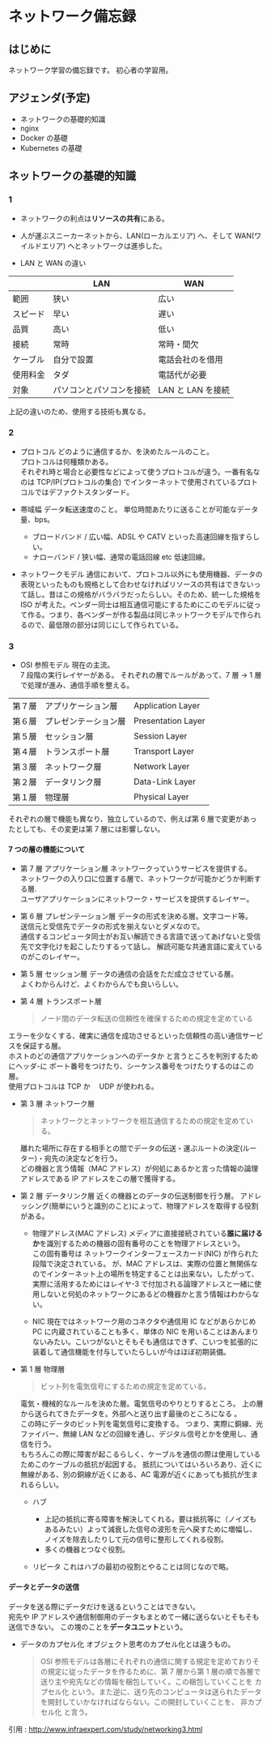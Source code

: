 # ネットワーク備忘録

## はじめに

ネットワーク学習の備忘録です。
初心者の学習用。

## アジェンダ(予定)

- ネットワークの基礎的知識
- nginx
- Docker の基礎
- Kubernetes の基礎

## ネットワークの基礎的知識

### 1

- ネットワークの利点は**リソースの共有**にある。
- 人が運ぶスニーカーネットから、LAN(ローカルエリア) へ、そして WAN(ワイルドエリア) へとネットワークは進歩した。

- LAN と WAN の違い

|          | LAN                      | WAN               |
| -------- | ------------------------ | ----------------- |
| 範囲     | 狭い                     | 広い              |
| スピード | 早い                     | 遅い              |
| 品質     | 高い                     | 低い              |
| 接続     | 常時                     | 常時・間欠        |
| ケーブル | 自分で設置               | 電話会社のを借用  |
| 使用料金 | タダ                     | 電話代が必要      |
| 対象     | パソコンとパソコンを接続 | LAN と LAN を接続 |

上記の違いのため、使用する技術も異なる。

### 2

- プロトコル
  どのように通信するか、を決めたルールのこと。<br/>
  プロトコルは何種類かある。<br/>
  それぞれ時と場合と必要性などによって使うプロトコルが違う。一番有名なのは TCP/IP(プロトコルの集合) でインターネットで使用されているプロトコルではデファクトスタンダード。

- 帯域幅
  データ転送速度のこと。
  単位時間あたりに送ることが可能なデータ量、bps。

  - ブロードバンド / 広い幅、ADSL や CATV といった高速回線を指すらしい。
  - ナローバンド / 狭い幅、通常の電話回線 etc 低速回線。

- ネットワークモデル
  通信において、プロトコル以外にも使用機器、データの表現といったものも規格として合わせなければリソースの共有はできないって話し。昔はこの規格がバラバラだったらしい。そのため、統一した規格を ISO が考えた。ベンダー同士は相互通信可能にするためにこのモデルに従って作る。つまり、各ベンダーが作る製品は同じネットワークモデルで作られるので、最低限の部分は同じにして作られている。

### 3

- OSI 参照モデル
  現在の主流。<br/>
  7 段階の実行レイヤーがある。
  それぞれの層でルールがあって、7 層 → 1 層で処理が進み、通信手順を整える。

|        |                      |                    |
| ------ | -------------------- | ------------------ |
| 第７層 | アプリケーション層   | Application Layer  |
| 第６層 | プレゼンテーション層 | Presentation Layer |
| 第５層 | セッション層         | Session Layer      |
| 第４層 | トランスポート層     | Transport Layer    |
| 第３層 | ネットワーク層       | Network Layer      |
| 第２層 | データリンク層       | Data-Link Layer    |
| 第１層 | 物理層               | Physical Layer     |

それぞれの層で機能も異なり、独立しているので、例えば第 6 層で変更があったとしても、その変更は第 7 層には影響しない。

#### 7 つの層の機能について

- 第 7 層 アプリケーション層
  ネットワークっていうサービスを提供する。<br/>
  ネットワークの入り口に位置する層で、ネットワークが可能かどうか判断する層.<br/>
  ユーザアプリケーションにネットワーク・サービスを提供するレイヤー。

- 第 6 層 プレゼンテーション層
  データの形式を決める層。文字コード等。<br/>
  送信元と受信先でデータの形式を揃えないとダメなので。<br/>
  通信するコンピュータ同士がお互い解読できる言語で送ってあげないと受信先で文字化けを起こしたりするって話し。
  解読可能な共通言語に変えているのがこのレイヤー。

- 第 5 層 セッション層
  データの通信の会話をただ成立させている層。<br/>
  よくわからんけど、よくわからんでも良いらしい。

- 第 4 層 トランスポート層
  > ノード間のデータ転送の信頼性を確保するための規定を定めている

エラーを少なくする、確実に通信を成功させるといった信頼性の高い通信サービスを保証する層。<br/>
ホストのどの通信アプリケーションへのデータか と言うところを判別するためにヘッダ-に ポート番号をつけたり、シーケンス番号をつけたりするのはこの層。<br/>
使用プロトコルは TCP か　 UDP が使われる。<br/>

- 第 3 層 ネットワーク層

  > ネットワークとネットワークを相互通信するための規定を定めている。

  離れた場所に存在する相手との間でデータの伝送・運ぶルートの決定(ルーター)・宛先の決定などを行う。<br/>
  どの機器と言う情報（MAC アドレス）が何処にあるかと言った情報の論理アドレスである IP アドレスをこの層で獲得する。

- 第 2 層 データリンク層
  近くの機器とのデータの伝送制御を行う層。
  アドレッシング(簡単にいうと識別のこと)によって、物理アドレスを取得する役割がある。

  - 物理アドレス(MAC アドレス)
    メディアに直接接続されている**誰に届けるか**を識別するための機器の固有番号のことを物理アドレスという。<br/>
    この固有番号は ネットワークインターフェースカード(NIC) が作られた段階で決定されている。
    が、MAC アドレスは、実際の位置と無関係なのでインターネット上の場所を特定することは出来ない。したがって、実際に活用するためにはレイヤ-3 で付加される論理アドレスと一緒に使用しないと何処のネットワークにあるどの機器かと言う情報はわからない。

  - NIC
    現在ではネットワーク用のコネクタや通信用 IC などがあらかじめ PC に内蔵されていることも多く、単体の NIC を用いることはあんまりないみたい。こいつがないとそもそも通信はできず、こいつを拡張的に装着して通信機能を付与していたらしいが今はほぼ初期装備。

- 第 1 層 物理層

  > ビット列を電気信号にするための規定を定めている。

  電気・機械的なルールを決めた層。電気信号のやりとりするところ。
  上の層から送られてきたデータを。外部へと送り出す最後のところになる 。<br/>
  この時にデータのビット列を電気信号に変換する。
  つまり、実際に銅線、光ファイバー、無線 LAN などの回線を通し、デジタル信号とかを使用し、通信を行う。<br/>
  もちろんこの際に障害が起こるらしく、ケーブルを通信の際は使用しているためこのケーブルの抵抗が起因する。
  抵抗についてはいろいろあり、近くに無線がある、別の銅線が近くにある、AC 電源が近くにあっても抵抗が生まれるらしい。<br/>

  - ハブ

    - 上記の抵抗に寄る障害を解決してくれる。要は抵抗等に（ノイズもあるみたい）よって減衰した信号の波形を元へ戻すために増幅し、
      ノイズを除去したりして元の信号に整形してくれる役割。
    - 多くの機器とつなぐ役割。

  - リピータ
    これはハブの最初の役割とやることは同じなので略。

#### データとデータの送信

データを送る際にデータだけを送るということはできない。<br/>
宛先や IP アドレスや通信制御用のデータもまとめて一緒に送らないとそもそも送信できない。
この塊のことを**データユニット**という。

- データのカプセル化
  オブジェクト思考のカプセル化とは違うもの。

  > OSI 参照モデルは各層にそれぞれの通信に関する規定を定めておりその規定に従ったデータを作るために、第 7 層から第 1 層の順で各層で送り主や宛先などの情報を梱包していく。この梱包していくことを カプセル化 という。また逆に、送り先のコンピュータは送られたデータを開封していかなければならない。この開封していくことを、 非カプセル化 と言う。

引用 : http://www.infraexpert.com/study/networking3.html
